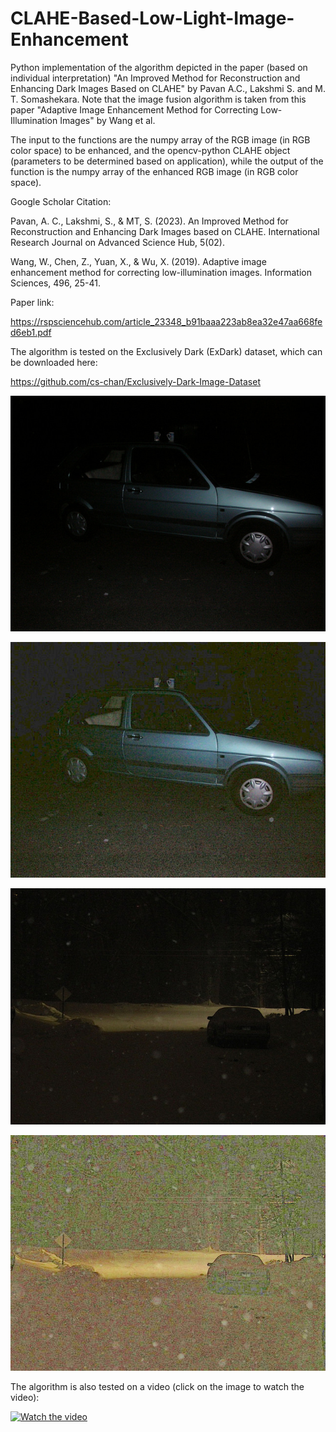 # CLAHE-Based-Low-Light-Image-Enhancement

Python implementation of the algorithm depicted in the paper (based on individual interpretation) "An Improved Method for Reconstruction and Enhancing Dark Images Based on CLAHE" by Pavan A.C., Lakshmi S. and M. T. Somashekara. Note that the image fusion algorithm is taken from this paper "Adaptive Image Enhancement Method for Correcting Low-Illumination Images" by Wang et al.

The input to the functions are the numpy array of the RGB image (in RGB color space) to be enhanced, and the opencv-python CLAHE object (parameters to be determined based on application), while the output of the function is the numpy array of the enhanced RGB image (in RGB color space).


Google Scholar Citation:

Pavan, A. C., Lakshmi, S., & MT, S. (2023). An Improved Method for Reconstruction and Enhancing Dark Images based on CLAHE. International Research Journal on Advanced Science Hub, 5(02).

Wang, W., Chen, Z., Yuan, X., & Wu, X. (2019). Adaptive image enhancement method for correcting low-illumination images. Information Sciences, 496, 25-41.


Paper link:

https://rspsciencehub.com/article_23348_b91baaa223ab8ea32e47aa668fed6eb1.pdf


The algorithm is tested on the Exclusively Dark (ExDark) dataset, which can be downloaded here:

https://github.com/cs-chan/Exclusively-Dark-Image-Dataset

![Original Car Image](assets/2015_02458.jpg)


![Enhanced Car Image](assets/2015_02458_enhanced.jpg)


![Original Car Image](assets/2015_02463.jpg)


![Enhanced Car Image](assets/2015_02463_enhanced.jpg)


The algorithm is also tested on a video (click on the image to watch the video):

[![Watch the video](https://img.youtube.com/vi/yE-fAcMAvpE/hqdefault.jpg)](https://www.youtube.com/embed/yE-fAcMAvpE)


